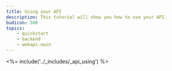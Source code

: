 ```yaml
---
title: Using your API
description: This tutorial will show you how to use your API.
budicon: 500
topics:
    - quickstart
    - backend
    - webapi-owin
---
```


<%= include('../_includes/_api_using') %>